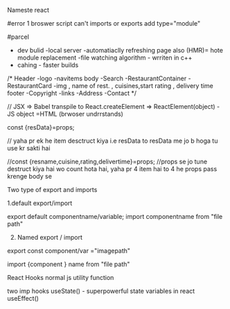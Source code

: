 Nameste react 

#error 1
broswer script can't imports or exports
add type="module" 

#parcel 
- dev bulid
-local server
-automatiaclly refreshing page also (HMR)= hote module replacement
-file watching algorithm - wrriten in c++
- cahing - faster builds


/*
Header
-logo
-navitems
body 
-Search
-RestaurantContainer
  -RestaurantCard
    -img , name of rest. , cuisines,start rating , delivery time
footer
-Copyright
-links
-Address
-Contact
*/

// JSX => Babel transpile to React.createElement => ReactElement(object) - JS object =HTML (brwoser undrrstands)


const {resData}=props;

// yaha pr ek he item desctruct kiya i.e resData to resData me jo b hoga tu use kr sakti hai
    
//const {resname,cuisine,rating,delivertime}=props;
//props se jo tune destruct kiya hai wo count hota hai, yaha pr 4 item hai to 4 he props pass krenge body se

Two type of export and imports

1.default export/import

 export default componentname/variable;
 import componentname from "file path"

 2. Named export / import

 export const component/var ="imagepath"

 import {component } name from "file path"

React Hooks
normal js utility function 

two imp hooks
useState() - superpowerful state variables in react
useEffect()
